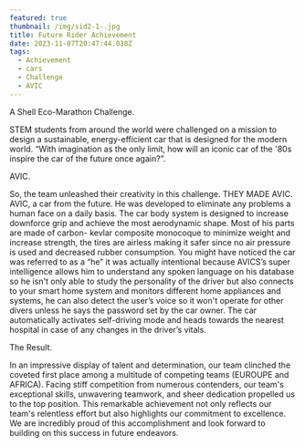 ```yaml
---
featured: true
thumbnail: /img/sid2-1-.jpg
title: Future Rider Achievement
date: 2023-11-07T20:47:44.038Z
tags:
  - Achievement
  - cars
  - Challenge
  - AVIC
---
```

A Shell Eco-Marathon Challenge.  

  STEM students from around the world were challenged on a mission to design a sustainable, energy-efficient car that is designed for the modern world. “With imagination as the only limit, how will an iconic car of the '80s inspire the car of the future once again?”. 

  AVIC.   

So, the team unleashed their creativity in this challenge. THEY MADE AVIC. AVIC, a car from the future. He was developed to eliminate any problems a human face on a daily basis. The car body system is designed to increase downforce grip and achieve the most aerodynamic shape.   Most of his parts are made of carbon- kevlar composite monocoque to minimize weight and increase strength, the tires are airless making it safer since no air pressure is used and decreased rubber consumption.  You might have noticed the car was referred to as a “he” it was actually intentional because AVICS’s super intelligence allows him to understand  any spoken language on his database so he isn't only able to study the personality of the driver but also connects to your smart home system and monitors different home appliances and systems, he can also detect the user’s voice so it won't operate for other divers unless he says the password set by the car owner.  The car automatically activates self-driving mode and heads towards the nearest hospital in case of any changes in the driver’s vitals.   

 The Result.

 In an impressive display of talent and determination, our team clinched the coveted first place among a multitude of competing teams (EUROUPE and AFRICA). Facing stiff competition from numerous contenders, our team's exceptional skills, unwavering teamwork, and sheer dedication propelled us to the top position. This remarkable achievement not only reflects our team's relentless effort but also highlights our commitment to excellence. We are incredibly proud of this accomplishment and look forward to building on this success in future endeavors.